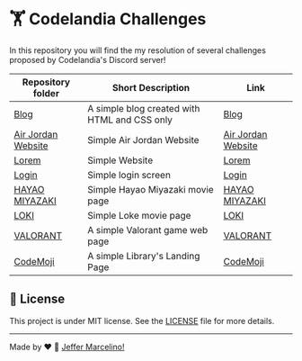# 🏋 Codelandia Challenges

In this repository you will find the my resolution of several challenges proposed by Codelandia's  Discord server!

| Repository folder                                | Short Description                                          | Link                        |
| ------------------------------------------------ | ---------------------------------------------------------- | ----------------------------|
| [Blog](./challenge1)                             | A simple blog created with HTML and CSS only               | [Blog](https://jeffermarcelino.github.io/codelandia-challenges/challenge1/)|
| [Air Jordan Website](./challenge2)               | Simple Air Jordan Website                                  | [Air Jordan Website](https://jeffermarcelino.github.io/codelandia-challenges/challenge2/)|
| [Lorem](./challenge3)                            | Simple Website                                             | [Lorem](https://jeffermarcelino.github.io/codelandia-challenges/challenge3/)|
| [Login](./challenge4)                            | Simple login screen                                        | [Login](https://jeffermarcelino.github.io/codelandia-challenges/challenge4/)|
| [HAYAO MIYAZAKI](./challenge5)                   | Simple Hayao Miyazaki movie page                                          | [HAYAO MIYAZAKI](https://jeffermarcelino.github.io/codelandia-challenges/challenge5/)|
| [LOKI](./challenge6)                   | Simple Loke movie page                                          | [LOKI](https://jeffermarcelino.github.io/codelandia-challenges/challenge6/)|
| [VALORANT](./challenge7)                   | A simple Valorant game web page                                          | [VALORANT](https://jeffermarcelino.github.io/codelandia-challenges/challenge7/)|
| [CodeMoji](./challenge8)                   | A simple Library's Landing Page                                          | [CodeMoji](https://jeffermarcelino.github.io/codelandia-challenges/challenge8/)|


## 📝 License

This project is under MIT license. See the [LICENSE](./LICENSE) file for more details.

---

Made by ♥ :wave: [Jeffer Marcelino!](https://github.com/JefferMarcelino/)
